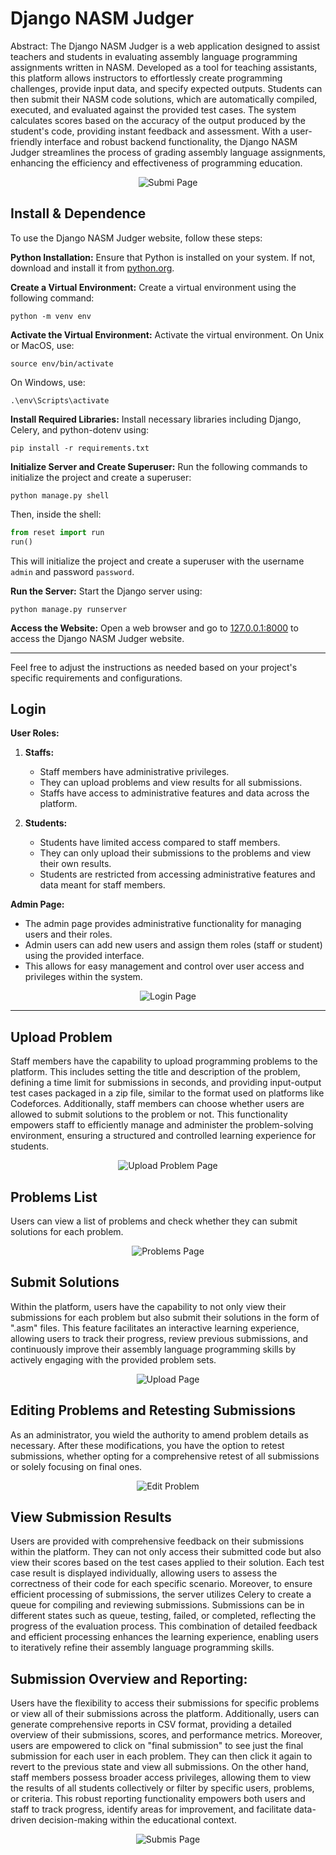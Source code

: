  Django NASM Judger
===
Abstract: The Django NASM Judger is a web application designed to assist teachers and students in evaluating assembly language programming assignments written in NASM. Developed as a tool for teaching assistants, this platform allows instructors to effortlessly create programming challenges, provide input data, and specify expected outputs. Students can then submit their NASM code solutions, which are automatically compiled, executed, and evaluated against the provided test cases. The system calculates scores based on the accuracy of the output produced by the student's code, providing instant feedback and assessment. With a user-friendly interface and robust backend functionality, the Django NASM Judger streamlines the process of grading assembly language assignments, enhancing the efficiency and effectiveness of programming education.

<div align="center">
    <img src="images/submi.jpg" alt="Submi Page">
</div>

## Install & Dependence

To use the Django NASM Judger website, follow these steps:

 **Python Installation:**
   Ensure that Python is installed on your system. If not, download and install it from [python.org](https://www.python.org/).

 **Create a Virtual Environment:**
   Create a virtual environment using the following command:
   ```
   python -m venv env
   ```

 **Activate the Virtual Environment:**
   Activate the virtual environment. On Unix or MacOS, use:
   ```
   source env/bin/activate
   ```
   On Windows, use:
   ```
   .\env\Scripts\activate
   ```

 **Install Required Libraries:**
   Install necessary libraries including Django, Celery, and python-dotenv using:
   ```
   pip install -r requirements.txt
   ```

 **Initialize Server and Create Superuser:**
   Run the following commands to initialize the project and create a superuser:
   ```
   python manage.py shell
   ```
   Then, inside the shell:
   ```python
   from reset import run
   run()
   ```
   This will initialize the project and create a superuser with the username `admin` and password `password`.

 **Run the Server:**
   Start the Django server using:
   ```
   python manage.py runserver
   ```

 **Access the Website:**
   Open a web browser and go to [127.0.0.1:8000](http://127.0.0.1:8000) to access the Django NASM Judger website.

---

Feel free to adjust the instructions as needed based on your project's specific requirements and configurations.

## Login

**User Roles:**

1. **Staffs:**
   - Staff members have administrative privileges.
   - They can upload problems and view results for all submissions.
   - Staffs have access to administrative features and data across the platform.

2. **Students:**
   - Students have limited access compared to staff members.
   - They can only upload their submissions to the problems and view their own results.
   - Students are restricted from accessing administrative features and data meant for staff members.

**Admin Page:**

- The admin page provides administrative functionality for managing users and their roles.
- Admin users can add new users and assign them roles (staff or student) using the provided interface.
- This allows for easy management and control over user access and privileges within the system.
<div align="center">
    <img src="images/login.jpg" alt="Login Page">
</div>

---

## Upload Problem

Staff members have the capability to upload programming problems to the platform. This includes setting the title and description of the problem, defining a time limit for submissions in seconds, and providing input-output test cases packaged in a zip file, similar to the format used on platforms like Codeforces. Additionally, staff members can choose whether users are allowed to submit solutions to the problem or not. This functionality empowers staff to efficiently manage and administer the problem-solving environment, ensuring a structured and controlled learning experience for students.


<div align="center">
    <img src="images/uproblem.jpg" alt="Upload Problem Page">
</div>

## Problems List

Users can view a list of problems and check whether they can submit solutions for each problem.

<div align="center">
    <img src="images/problems.jpg" alt="Problems Page">
</div>

## Submit Solutions

Within the platform, users have the capability to not only view their submissions for each problem but also submit their solutions in the form of ".asm" files. This feature facilitates an interactive learning experience, allowing users to track their progress, review previous submissions, and continuously improve their assembly language programming skills by actively engaging with the provided problem sets.

<div align="center">
    <img src="images/upload.jpg" alt="Upload Page">
</div>

## Editing Problems and Retesting Submissions
As an administrator, you wield the authority to amend problem details as necessary. After these modifications, you have the option to retest submissions, whether opting for a comprehensive retest of all submissions or solely focusing on final ones.

<div align="center">
    <img src="images/eproblem.jpg" alt="Edit Problem">
</div>

## View Submission Results

Users are provided with comprehensive feedback on their submissions within the platform. They can not only access their submitted code but also view their scores based on the test cases applied to their solution. Each test case result is displayed individually, allowing users to assess the correctness of their code for each specific scenario. Moreover, to ensure efficient processing of submissions, the server utilizes Celery to create a queue for compiling and reviewing submissions. Submissions can be in different states such as queue, testing, failed, or completed, reflecting the progress of the evaluation process. This combination of detailed feedback and efficient processing enhances the learning experience, enabling users to iteratively refine their assembly language programming skills.


## Submission Overview and Reporting:

Users have the flexibility to access their submissions for specific problems or view all of their submissions across the platform. Additionally, users can generate comprehensive reports in CSV format, providing a detailed overview of their submissions, scores, and performance metrics. Moreover, users are empowered to click on "final submission" to see just the final submission for each user in each problem. They can then click it again to revert to the previous state and view all submissions. On the other hand, staff members possess broader access privileges, allowing them to view the results of all students collectively or filter by specific users, problems, or criteria. This robust reporting functionality empowers both users and staff to track progress, identify areas for improvement, and facilitate data-driven decision-making within the educational context.

<div align="center">
    <img src="images/submis.jpg" alt="Submis Page">
</div>

